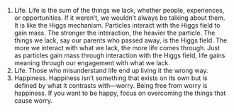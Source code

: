 1. Life. Life is the sum of the things we lack, whether people, experiences, or opportunities. If it weren’t, we wouldn’t always be talking about them. It is like the Higgs mechanism. Particles interact with the Higgs field to gain mass. The stronger the interaction, the heavier the particle. The things we lack, say our parents who passed away, is the Higgs field. The more we interact with what we lack, the more life comes through. Just as particles gain mass through interaction with the Higgs field, life gains meaning through our engagement with what we lack.
2. Life. Those who misunderstand life end up living it the wrong way.
3. Happiness. Happiness isn’t something that exists on its own but is defined by what it contrasts with—worry. Being free from worry is happiness. If you want to be happy, focus on overcoming the things that cause worry.
